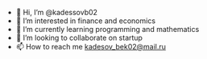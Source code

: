 - 👋 Hi, I’m @kadessovb02
- 👀 I’m interested in finance and economics
- 🌱 I’m currently learning programming and mathematics
- 💞️ I’m looking to collaborate on startup
- 📫 How to reach me kadesov_bek02@mail.ru

<!---
kadessovb02/kadessovb02 is a ✨ special ✨ repository because its `README.md` (this file) appears on your GitHub profile.
You can click the Preview link to take a look at your changes.
--->
